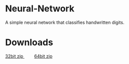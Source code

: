 # Neural-Network
A simple neural network that classifies handwritten digits.

# Downloads
<p>
<a href="https://www.dropbox.com/s/tulo6g9ze5owcsr/Neural%20Network%20-%2032%20bit.zip?dl=1"> 32bit zip </a>
&nbsp;&nbsp;&nbsp;&nbsp;&nbsp;&nbsp;&nbsp;
<a href="https://www.dropbox.com/s/g1uklbi7ra5muha/Neural%20Network%20-%2064%20bit.zip?dl=1"> 64bit zip </a>
</p>
